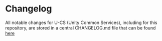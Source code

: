 # Changelog

All notable changes for U-CS (Unity Common Services), including for this repository, are stored in a central CHANGELOG.md file that can be found [here](https://github.com/unity-sds/unity-cs/blob/main/CHANGELOG.md)
